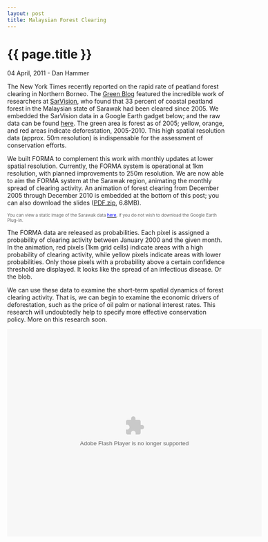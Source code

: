 ```yaml
---
layout: post
title: Malaysian Forest Clearing
---
```


{{ page.title }}
================


<p class="meta">04 April, 2011 - Dan Hammer</p>

The New York Times recently reported on the rapid rate of peatland forest clearing in Northern Borneo. The [Green Blog](http://goo.gl/kq286) featured the incredible work of researchers at [SarVision](http://www.sarvision.nl/), who found that 33 percent of coastal peatland forest in the Malaysian state of Sarawak had been cleared since 2005.  We embedded the SarVision data in a Google Earth gadget below; and the raw data can be found [here](http://goo.gl/yQfQQ).  The green area is forest as of 2005; yellow, orange, and red areas indicate deforestation, 2005-2010.   This high spatial resolution data (approx. 50m resolution) is indispensable for the assessment of conservation efforts.
</br>

We built FORMA to complement this work with monthly updates at lower spatial resolution.  Currently, the FORMA system is operational at 1km resolution, with planned improvements to 250m resolution.  We are now able to aim the FORMA system at the Sarawak region, animating the monthly spread of clearing activity.  An animation of forest clearing from December 2005 through December 2010 is embedded at the bottom of this post; you can also download the slides ([PDF.zip](http://dl.dropbox.com/u/5365589/sarawak.pdf.zip), 6.8MB). 

<font color="#606060" size="1">You can view a static image of the Sarawak data [<font color="0000FF">here</font>](http://dl.dropbox.com/u/5365589/sarawak-sarvision.png), if you do not wish to download the Google Earth Plug-In.</font>
<script src="http://www.gmodules.com/ig/ifr?url=http://code.google.com/apis/kml/embed/embedkmlgadget.xml&amp;up_kml_url=http%3A%2F%2Fdl.dropbox.com%2Fu%2F5365589%2Fkml%2Ftmp.kml&amp;up_view_mode=earth&amp;up_earth_2d_fallback=0&amp;up_earth_fly_from_space=1&amp;up_earth_show_nav_controls=1&amp;up_earth_show_buildings=0&amp;up_earth_show_terrain=1&amp;up_earth_show_roads=1&amp;up_earth_show_borders=1&amp;up_earth_sphere=earth&amp;up_maps_zoom_out=0&amp;up_maps_default_type=satellite&amp;synd=open&amp;w=579&amp;h=400&amp;title=&amp;border=%23ffffff%7C3px%2C1px+solid+%23999999&amp;output=js"></script>

The FORMA data are released as probabilities.  Each pixel is assigned a probability of clearing activity between January 2000 and the given month.  In the animation, red pixels (1km grid cells) indicate areas with a high probability of clearing activity, while yellow pixels indicate areas with lower probabilities.  Only those pixels with a probability above a certain confidence threshold are displayed.  It looks like the spread of an infectious disease.  Or the blob.

We can use these data to examine the short-term spatial dynamics of forest clearing activity.  That is, we can begin to examine the economic drivers of deforestation, such as the price of oil palm or national interest rates.  This research will undoubtedly help to specify more effective conservation policy.  More on this research soon.

<object width="589" height="480" id="player"><param name="movie" value="http://www.authorstream.com/player.swf?p=939674_634376370339997500&pt=3" /><param name="allowfullscreen" value="true" /><param name="allowScriptAccess" value="always"/><embed src="http://www.authorstream.com/player.swf?p=939674_634376370339997500&pt=3" type="application/x-shockwave-flash" allowscriptaccess="always" allowfullscreen="true" width="589" height="480"></embed></object>

<!-- <div><h3 style="padding: 0px; margin: 3px;"><a href="http://www.authorstream.com/Presentation/danhammer-939646-forma-sarawak/" target="_blank" style="font:normal 18px,arial;"></a></h3><object width="589" height="480" id="player"><param name="movie" value="http://www.authorstream.com/player.swf?p=939646_634376350539997500&pt=3" /><param name="allowfullscreen" value="true" /><param name="allowScriptAccess" value="always"/><embed src="http://www.authorstream.com/player.swf?p=939646_634376350539997500&pt=3" type="application/x-shockwave-flash" allowscriptaccess="always" allowfullscreen="true" width="589" height="480"></embed></object><div  style="font-family: arial; font-style: normal; font-variant: normal; font-weight: normal;font-size: 11px; line-height: normal; font-size-adjust: none; font-stretch: normal;"> <a href="http://www.authorstream.com/" target="_blank"></a>  <a href="http://www.authorstream.com/User-Presentations/danhammer/" target="_blank"></a></div></div> -->

<!-- <object width="425" height="344"><param name="movie" value="http://www.youtube.com/v/bXQMrbiP-3M?hl=en&fs=1"></param><param name="allowFullScreen" value="true"></param><param name="allowscriptaccess" value="always"></param><embed src="http://www.youtube.com/v/bXQMrbiP-3M?hl=en&fs=1" type="application/x-shockwave-flash" allowscriptaccess="always" allowfullscreen="true" width="586" height="400"></embed></object> -->
